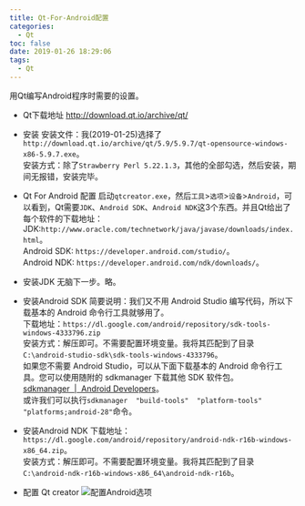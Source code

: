 ```yaml
---
title: Qt-For-Android配置
categories:
  - Qt
toc: false
date: 2019-01-26 18:29:06
tags:
  - Qt
---
```

用Qt编写Android程序时需要的设置。
<!-- more -->

* Qt下载地址
http://download.qt.io/archive/qt/

* 安装
安装文件：我(2019-01-25)选择了`http://download.qt.io/archive/qt/5.9/5.9.7/qt-opensource-windows-x86-5.9.7.exe`。  
安装方式：除了`Strawberry Perl 5.22.1.3`，其他的全部勾选，然后安装，期间无报错，安装完毕。  

* Qt For Android 配置
启动`qtcreator.exe`，然后`工具`>`选项`>`设备`>`Android`，可以看到，Qt需要`JDK`、`Android SDK`、`Android NDK`这3个东西。并且Qt给出了每个软件的下载地址：  
JDK:`http://www.oracle.com/technetwork/java/javase/downloads/index.html`。  
Android SDK: `https://developer.android.com/studio/`。  
Android NDK: `https://developer.android.com/ndk/downloads/`。  

* 安装JDK
无脑下一步。略。

* 安装Android SDK
简要说明：我们又不用 Android Studio 编写代码，所以下载基本的 Android 命令行工具就够用了。  
下载地址：`https://dl.google.com/android/repository/sdk-tools-windows-4333796.zip`  
安装方式：解压即可。不需要配置环境变量。我将其匹配到了目录`C:\android-studio-sdk\sdk-tools-windows-4333796`。  
如果您不需要 Android Studio，可以从下面下载基本的 Android 命令行工具。您可以使用随附的 sdkmanager 下载其他 SDK 软件包。  
[sdkmanager  |  Android Developers](https://developer.android.com/studio/command-line/sdkmanager)。  
或许我们可以执行`sdkmanager  "build-tools"  "platform-tools"  "platforms;android-28"`命令。  

* 安装Android NDK
下载地址：`https://dl.google.com/android/repository/android-ndk-r16b-windows-x86_64.zip`。  
安装方式：解压即可。不需要配置环境变量。我将其匹配到了目录`C:\android-ndk-r16b-windows-x86_64\android-ndk-r16b`。  

* 配置 Qt creator
![配置Android选项](配置Android选项.png)  
